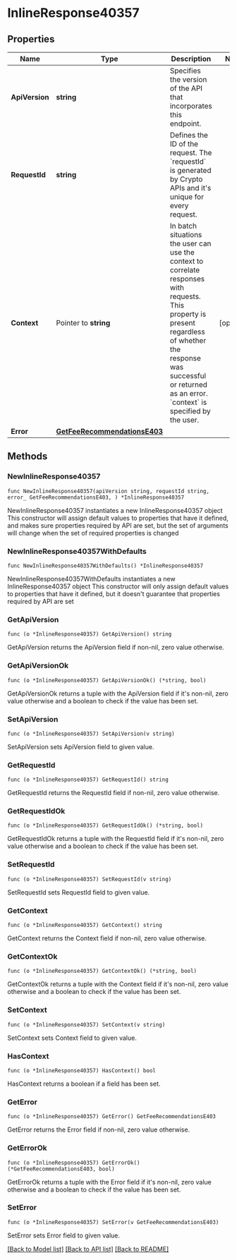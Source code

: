 # InlineResponse40357

## Properties

Name | Type | Description | Notes
------------ | ------------- | ------------- | -------------
**ApiVersion** | **string** | Specifies the version of the API that incorporates this endpoint. | 
**RequestId** | **string** | Defines the ID of the request. The &#x60;requestId&#x60; is generated by Crypto APIs and it&#39;s unique for every request. | 
**Context** | Pointer to **string** | In batch situations the user can use the context to correlate responses with requests. This property is present regardless of whether the response was successful or returned as an error. &#x60;context&#x60; is specified by the user. | [optional] 
**Error** | [**GetFeeRecommendationsE403**](GetFeeRecommendationsE403.md) |  | 

## Methods

### NewInlineResponse40357

`func NewInlineResponse40357(apiVersion string, requestId string, error_ GetFeeRecommendationsE403, ) *InlineResponse40357`

NewInlineResponse40357 instantiates a new InlineResponse40357 object
This constructor will assign default values to properties that have it defined,
and makes sure properties required by API are set, but the set of arguments
will change when the set of required properties is changed

### NewInlineResponse40357WithDefaults

`func NewInlineResponse40357WithDefaults() *InlineResponse40357`

NewInlineResponse40357WithDefaults instantiates a new InlineResponse40357 object
This constructor will only assign default values to properties that have it defined,
but it doesn't guarantee that properties required by API are set

### GetApiVersion

`func (o *InlineResponse40357) GetApiVersion() string`

GetApiVersion returns the ApiVersion field if non-nil, zero value otherwise.

### GetApiVersionOk

`func (o *InlineResponse40357) GetApiVersionOk() (*string, bool)`

GetApiVersionOk returns a tuple with the ApiVersion field if it's non-nil, zero value otherwise
and a boolean to check if the value has been set.

### SetApiVersion

`func (o *InlineResponse40357) SetApiVersion(v string)`

SetApiVersion sets ApiVersion field to given value.


### GetRequestId

`func (o *InlineResponse40357) GetRequestId() string`

GetRequestId returns the RequestId field if non-nil, zero value otherwise.

### GetRequestIdOk

`func (o *InlineResponse40357) GetRequestIdOk() (*string, bool)`

GetRequestIdOk returns a tuple with the RequestId field if it's non-nil, zero value otherwise
and a boolean to check if the value has been set.

### SetRequestId

`func (o *InlineResponse40357) SetRequestId(v string)`

SetRequestId sets RequestId field to given value.


### GetContext

`func (o *InlineResponse40357) GetContext() string`

GetContext returns the Context field if non-nil, zero value otherwise.

### GetContextOk

`func (o *InlineResponse40357) GetContextOk() (*string, bool)`

GetContextOk returns a tuple with the Context field if it's non-nil, zero value otherwise
and a boolean to check if the value has been set.

### SetContext

`func (o *InlineResponse40357) SetContext(v string)`

SetContext sets Context field to given value.

### HasContext

`func (o *InlineResponse40357) HasContext() bool`

HasContext returns a boolean if a field has been set.

### GetError

`func (o *InlineResponse40357) GetError() GetFeeRecommendationsE403`

GetError returns the Error field if non-nil, zero value otherwise.

### GetErrorOk

`func (o *InlineResponse40357) GetErrorOk() (*GetFeeRecommendationsE403, bool)`

GetErrorOk returns a tuple with the Error field if it's non-nil, zero value otherwise
and a boolean to check if the value has been set.

### SetError

`func (o *InlineResponse40357) SetError(v GetFeeRecommendationsE403)`

SetError sets Error field to given value.



[[Back to Model list]](../README.md#documentation-for-models) [[Back to API list]](../README.md#documentation-for-api-endpoints) [[Back to README]](../README.md)



